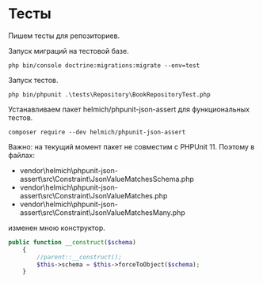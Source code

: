 # Тесты

Пишем тесты для репозиториев.

Запуск миграций на тестовой базе.

```
php bin/console doctrine:migrations:migrate --env=test
```

Запуск тестов.

```
php bin/phpunit .\tests\Repository\BookRepositoryTest.php
```

Устанавливаем пакет helmich/phpunit-json-assert для функциональных тестов.

```
composer require --dev helmich/phpunit-json-assert
```

Важно: на текущий момент пакет не совместим с PHPUnit 11.
Поэтому в файлах:

-   vendor\helmich\phpunit-json-assert\src\Constraint\JsonValueMatchesSchema.php
-   vendor\helmich\phpunit-json-assert\src\Constraint\JsonValueMatches.php
-   vendor\helmich\phpunit-json-assert\src\Constraint\JsonValueMatchesMany.php

изменен мною конструктор.

```php
public function __construct($schema)
    {
        //parent::__construct();
        $this->schema = $this->forceToObject($schema);
    }
```
